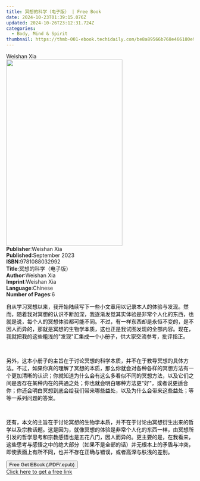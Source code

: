 ```yaml
---
title: 冥想的科学（电子版） | Free Book
date: 2024-10-23T01:39:15.076Z
updated: 2024-10-26T23:12:31.724Z
categories:
  - Body, Mind & Spirit
thumbnail: https://thmb-001-ebook.techidaily.com/be8a89566b768e466180e9c98059af22a30264b6c48395f66ddab42c0927edff.jpg
---
```

<main id="book-container">
  <div class="flex flex-col">
    <div class="book-brief flex-1 py-6 px-4 sm:p-6 md:py-10 md:px-8">
      <!-- brief-->
      <div class="book-brief-main">Weishan Xia</div>
    </div>
    <div
      class="book-meta-info flex-1 grid gap-4 col-start-1 col-end-3 row-start-1 sm:mb-6 sm:grid-cols-4 lg:gap-6 lg:col-start-2 lg:row-end-6 lg:row-span-6 lg:mb-0"
    >
      <div
        class="book-meta-info-left place-content-center mt-4 p-4 text-sm leading-6 col-start-2 col-span-2 dark:text-slate-400"
      >
        <img
          class="w-full h-500 object-cover rounded-lg sm:h-255 sm:col-span-2 lg:col-span-full"
          src="https://img-001-ebook.techidaily.com/9fcb443c713097530a43c6000bf8e13e889c1e4081b14eb7ca6142e99cc618c0.jpg"
          alt=""
          width="312"
          height="500"
        />
      </div>
      <div
        class="book-meta-info-right mt-2 col-start-1 row-start-2 col-span-3 self-center"
      >
        <!-- meta data  -->
        <div class="flex flex-col px-4 md:px-8">
          <div class="flex-1">
            <strong>Publisher</strong>:<span class="px-2">Weishan Xia</span>
          </div>
          <div class="flex-1">
            <strong>Published</strong>:<span class="px-2">September 2023</span>
          </div>
          <div class="flex-1">
            <strong>ISBN</strong>:<span class="px-2">9781088032992</span>
          </div>
          <div class="flex-1">
            <strong>Title</strong>:<span class="px-2"
              >冥想的科学（电子版）</span
            >
          </div>
          <div class="flex-1">
            <strong>Author</strong>:<span class="px-2">Weishan Xia</span>
          </div>
          <div class="flex-1">
            <strong>Imprint</strong>:<span class="px-2">Weishan Xia</span>
          </div>
          <div class="flex-1">
            <strong>Language</strong>:<span class="px-2">Chinese</span>
          </div>
          <div class="flex-1">
            <strong>Number of Pages</strong>:<span class="px-2">6</span>
          </div>
        </div>
      </div>
    </div>
    <div class="book-description flex-1 py-6 px-4 sm:p-6 md:py-10 md:px-8">
      <div class="book-description-main">
        <div accordion-content="" id="description">
          <p>
            <span
              style="color: rgb(0, 0, 0); background-color: rgba(0, 0, 0, 0)"
              >自从学习冥想以来，我开始陆续写下一些小文章用以记录本人的体验与发现。然而，随着我对冥想的认识不断加深，我逐渐发觉其实体验是非常个人化的东西，也就是说，每个人的冥想体验都可能不同。不过，有一样东西却是永恒不变的，是不因人而异的，那就是冥想的生物学本质，这也正是我试图发现的全部内容。现在，我就把我的这些粗浅的"发现"汇集成一个小册子，供大家交流参考，批评指正。</span
            >
          </p>
          <p><br /></p>
          <p>
            <span style="color: rgb(0, 0, 0)">另外</span
            ><span
              style="color: rgb(0, 0, 0); background-color: rgba(0, 0, 0, 0)"
              >，这本小册子的主旨在于讨论冥想的科学本质，并不在于教导冥想的具体方法。不过，如果你真的理解了冥想的本质，那么你就会对各种各样的冥想方法有一个更加清晰的认识；你就知道为什么会有这么多看似不同的冥想方法，以及它们之间是否存在某种内在的共通之处；你也就会明白哪种方法更"好"，或者说更适合你；你还会明白冥想到底会给我们带来哪些益处，以及为什么会带来这些益处；等等一系列问题的答案。</span
            >
          </p>
          <p><br /></p>
          <p>
            <span
              style="color: rgb(0, 0, 0); background-color: rgba(0, 0, 0, 0)"
              >还有，本文的主旨在于讨论冥想的生物学本质，并不在于讨论由冥想衍生出来的哲学以及宗教话题。这是因为，就像冥想的体验是非常个人化的东西一样，由冥想所引发的哲学思考和宗教感悟也是五花八门，因人而异的。更主要的是，在我看来，这些思考与感悟之中的绝大部分（如果不是全部的话）并无根本上的矛盾与冲突，即使表面上有所不同，也并不存在正确与错误，或者高深与肤浅的差别。</span
            >
          </p>
        </div>
        <div class="accordion-fader"></div>
      </div>
    </div>
    <div class="book-excerpts flex-1 py-6 px-4 sm:p-6 md:py-10 md:px-8"></div>
    <div
      class="book-about-author flex-1 py-6 px-4 sm:p-6 md:py-10 md:px-8"
    ></div>
    <div class="book-free-get flex-1 py-6 px-4 sm:p-6 md:py-10 md:px-8">
      <button
        id="btn-free-get"
        class="bg-blue-500 hover:bg-blue-700 text-white font-bold py-2 px-4 rounded"
      >
        Free Get EBook (.PDF/.epub)
      </button>
      <div id="countdown-display" class="px-2 text-lg mt-2"></div>
      <a
        id="free-link"
        class="hidden bg-blue-500 hover:bg-blue-700 text-white font-bold py-2 px-4 rounded"
        href="https://www.ebooks.com/en-us/book/211124035/ebook/weishan-xia/"
        target="_blank"
        >Click here to get a free link</a
      >
    </div>
    <script>
      let countdownTime = 0;
      let countdownInterval = null;
      document
        .getElementById('btn-free-get')
        .addEventListener('click', startCountdown);
      function startCountdown() {
        countdownTime = new Date().getTime() + 60000 * 3;
        countdownInterval = setInterval(updateCountdown, 1000);
        document.getElementById('btn-free-get').disabled = true;
        document
          .getElementById('btn-free-get')
          .classList.add('bg-gray-500', 'cursor-not-allowed');
      }
      function updateCountdown() {
        let currentTime = new Date().getTime();
        let timeLeft = countdownTime - currentTime;
        let secondsLeft = Math.floor(timeLeft / 1000);
        document.getElementById('countdown-display').innerHTML =
          `Remaining time: ${secondsLeft} seconds.`;
        if (secondsLeft <= 0) {
          clearInterval(countdownInterval);
          document.getElementById('btn-free-get').classList.add('hidden');
          document.getElementById('free-link').classList.remove('hidden');
          document.getElementById('countdown-display').innerHTML = '';
        }
      }
    </script>
  </div>
</main>

<ins class="adsbygoogle"
      style="display:block"
      data-ad-client="ca-pub-7571918770474297"
      data-ad-slot="8358498916"
      data-ad-format="auto"
      data-full-width-responsive="true"></ins>
    